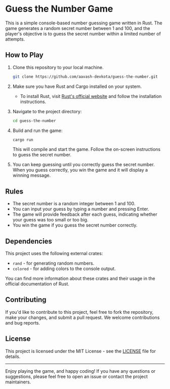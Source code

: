 # Guess the Number Game

This is a simple console-based number guessing game written in Rust. The game generates a random secret number between 1 and 100, and the player's objective is to guess the secret number within a limited number of attempts.

## How to Play

1. Clone this repository to your local machine.

   ```bash
   git clone https://github.com/aavash-devkota/guess-the-number.git
   ```

2. Make sure you have Rust and Cargo installed on your system.

   - To install Rust, visit [Rust's official website](https://www.rust-lang.org/tools/install) and follow the installation instructions.

3. Navigate to the project directory:

   ```bash
   cd guess-the-number
   ```

4. Build and run the game:

   ```bash
   cargo run
   ```

   This will compile and start the game. Follow the on-screen instructions to guess the secret number.

5. You can keep guessing until you correctly guess the secret number. When you guess correctly, you win the game and it will display a winning message.

## Rules

- The secret number is a random integer between 1 and 100.
- You can input your guess by typing a number and pressing Enter.
- The game will provide feedback after each guess, indicating whether your guess was too small or too big.
- You win the game if you guess the secret number correctly.

## Dependencies

This project uses the following external crates:

- `rand` - for generating random numbers.
- `colored` - for adding colors to the console output.

You can find more information about these crates and their usage in the official documentation of Rust.

## Contributing

If you'd like to contribute to this project, feel free to fork the repository, make your changes, and submit a pull request. We welcome contributions and bug reports.

## License

This project is licensed under the MIT License - see the [LICENSE](LICENSE) file for details.

---

Enjoy playing the game, and happy coding! If you have any questions or suggestions, please feel free to open an issue or contact the project maintainers.
